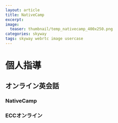 ```yaml
---
layout: article
title: NativeCamp
excerpt: 
image:
  teaser: thumbnail/temp_nativecamp_400x250.png
categories: skyway
tags: skyway webrtc image usercase
---
```


# 個人指導

## オンライン英会話

### NativeCamp

### ECCオンライン

